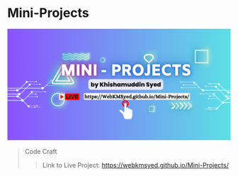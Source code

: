 # Mini-Projects
[![Tux, the Linux mascot](/assets/flyer.png)](https://webkmsyed.github.io/Mini-Projects/)
> Code Craft
>
> > Link to Live Project:
> > <https://webkmsyed.github.io/Mini-Projects/>

